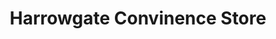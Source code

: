 ---
title: "Harrowgate Convinence Store"
url: /chester/harrowgate-convinence-store/
shop: Lebensmittel
---